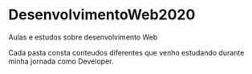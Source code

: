 # DesenvolvimentoWeb2020
Aulas e estudos sobre desenvolvimento Web

Cada pasta consta conteudos diferentes que venho estudando durante minha jornada como Developer.


